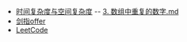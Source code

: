 - [时间复杂度与空间复杂度](时间复杂度与空间复杂度.md)
-- [3. 数组中重复的数字.md](剑指offer/3.%20数组中重复的数字.md)
- [剑指offer](剑指offer/剑指offer目录.md)
- [LeetCode](LeetCode.md)

